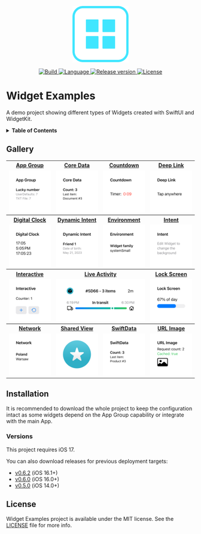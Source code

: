 <p align="center">
  <img src="./Resources/AppIcon/icon-alt.png" alt="Widget Examples Logo" height=150>
</p>
<p align="center">
  <a href="https://github.com/pawello2222/WidgetExamples/actions?query=branch%3Amain">
    <img src="https://img.shields.io/github/actions/workflow/status/pawello2222/WidgetExamples/ci.yml?logo=github" alt="Build">
  </a>
  <a href="https://github.com/pawello2222/WidgetExamples">
    <img src="https://img.shields.io/badge/language-swift-orange.svg" alt="Language">
  </a>
  <a href="https://github.com/pawello2222/WidgetExamples/releases">
    <img src="https://img.shields.io/github/v/release/pawello2222/WidgetExamples" alt="Release version">
  </a>
  <a href="https://github.com/pawello2222/WidgetExamples/blob/main/LICENSE.md">
    <img src="https://img.shields.io/github/license/pawello2222/WidgetExamples" alt="License">
  </a>
</p>

# Widget Examples

A demo project showing different types of Widgets created with SwiftUI and WidgetKit.

<details>
  <summary>
    <b>Table of Contents</b>
  </summary>

  1. [Gallery](#gallery)
  2. [Installation](#installation)
  3. [License](#license)

</details>

## Gallery <a name="gallery"></a>

<table>
  <tr>
    <th align="center" width="25%">
      <a href="./Widgets/AppGroupWidget">App&nbsp;Group</a>
    </th>
    <th align="center" width="25%">
      <a href="./Widgets/CoreDataWidget">Core&nbsp;Data</a>
    </th>
    <th align="center" width="25%">
      <a href="./Widgets/CountdownWidget">Countdown</a>
    </th>
    <th align="center" width="25%">
      <a href="./Widgets/DeepLinkWidget">Deep&nbsp;Link</a>
    </th>
  </tr>
  <tr>
    <td align="center">
      <a href="./Widgets/AppGroupWidget">
        <img src="./Resources/Screenshots/AppGroupWidget.png" alt="App Group Widget">
      </a>
    </td>
    <td align="center">
      <a href="./Widgets/CoreDataWidget">
        <img src="./Resources/Screenshots/CoreDataWidget.png" alt="Core Data Widget">
      </a>
    </td>
    <td align="center">
      <a href="./Widgets/CountdownWidget">
        <img src="./Resources/Screenshots/CountdownWidget.png" alt="Countdown Widget">
      </a>
    </td>
    <td align="center">
      <a href="./Widgets/DeepLinkWidget">
        <img src="./Resources/Screenshots/DeepLinkWidget.png" alt="Deep Link Widget">
      </a>
    </td>
  </tr>
  <tr>
    <th align="center">
      <a href="./Widgets/DigitalClockWidget">Digital&nbsp;Clock</a>
    </th>
    <th align="center">
      <a href="./Widgets/DynamicIntentWidget">Dynamic&nbsp;Intent</a>
    </th>
    <th align="center">
      <a href="./Widgets/EnvironmentWidget">Environment</a>
    </th>
    <th align="center">
      <a href="./Widgets/IntentWidget">Intent</a>
    </th>
  </tr>
  <tr>
    <td align="center">
      <a href="./Widgets/DigitalClockWidget">
        <img src="./Resources/Screenshots/DigitalClockWidget.png" alt="Digital Clock Widget">
      </a>
    </td>
    <td align="center">
      <a href="./Widgets/DynamicIntentWidget">
        <img src="./Resources/Screenshots/DynamicIntentWidget.png" alt="Dynamic Intent Widget">
      </a>
    </td>
    <td align="center">
      <a href="./Widgets/EnvironmentWidget">
        <img src="./Resources/Screenshots/EnvironmentWidget.png" alt="Environment Widget">
      </a>
    </td>
    <td align="center">
      <a href="./Widgets/IntentWidget">
        <img src="./Resources/Screenshots/IntentWidget.png" alt="Intent Widget">
      </a>
    </td>
  </tr>
  <tr>
    <th align="center">
      <a href="./Widgets/InteractiveWidget">Interactive</a>
    </th>
    <th align="center" colspan="2">
      <a href="./Widgets/LiveActivityWidget">Live&nbsp;Activity</a>
    </th>
    <th align="center">
      <a href="./Widgets/LockScreenWidget">Lock&nbsp;Screen</a>
    </th>
  </tr>
  <tr>
    <td align="center">
      <a href="./Widgets/InteractiveWidget">
        <img src="./Resources/Screenshots/InteractiveWidget.png" alt="Interactive Widget">
      </a>
    </td>
    <td align="center" colspan="2">
      <a href="./Widgets/LiveActivityWidget">
        <img src="./Resources/Screenshots/LiveActivityWidget.png" alt="Live Activity Widget">
      </a>
    </td>
    <td align="center">
      <a href="./Widgets/LockScreenWidget">
        <img src="./Resources/Screenshots/LockScreenWidget.png" alt="Lock Screen Widget">
      </a>
    </td>
  </tr>
    <tr>
    <th align="center">
      <a href="./Widgets/NetworkWidget">Network</a>
    </th>
    <th align="center">
      <a href="./Widgets/SharedViewWidget">Shared&nbsp;View</a>
    </th>
    <th align="center">
      <a href="./Widgets/SwiftDataWidget">SwiftData</a>
    </th>
    <th align="center">
      <a href="./Widgets/URLImageWidget">URL&nbsp;Image</a>
    </th>
  </tr>
  <tr>
    <td align="center">
      <a href="./Widgets/NetworkWidget">
        <img src="./Resources/Screenshots/NetworkWidget.png" alt="Network Widget">
      </a>
    </td>
    <td align="center">
      <a href="./Widgets/SharedViewWidget">
        <img src="./Resources/Screenshots/SharedViewWidget.png" alt="Shared View Widget">
      </a>
    </td>
    <td align="center">
      <a href="./Widgets/SwiftDataWidget">
        <img src="./Resources/Screenshots/SwiftDataWidget.png" alt="SwiftData Widget">
      </a>
    </td>
    <td align="center">
      <a href="./Widgets/URLImageWidget">
        <img src="./Resources/Screenshots/URLImageWidget.png" alt="URL Image Widget">
      </a>
    </td>
  </tr>
</table>

## Installation <a name="installation"></a>

It is recommended to download the whole project to keep the configuration intact as some widgets depend on the App Group capability or integrate with the main App.


### Versions

This project requires iOS 17.

You can also download releases for previous deployment targets:
- [v0.6.2](https://github.com/pawello2222/WidgetExamples/releases/tag/0.6.2) (iOS 16.1+)
- [v0.6.0](https://github.com/pawello2222/WidgetExamples/releases/tag/0.6.0) (iOS 16.0+)
- [v0.5.0](https://github.com/pawello2222/WidgetExamples/releases/tag/0.5.0) (iOS 14.0+)

## License <a name="license"></a>

Widget Examples project is available under the MIT license. See the [LICENSE](./LICENSE.md) file for more info.
